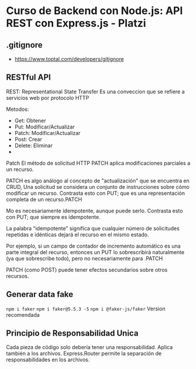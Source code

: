 # Curso de Backend con Node.js: API REST con Express.js - Platzi

## .gitignore

- https://www.toptal.com/developers/gitignore


## RESTful API

REST: Representational State Transfer
Es una conveccion que se refiere a servicios web por protocolo HTTP

Metodos:

- Get: Obtener
- Put: Modificar/Actualizar
- Patch: Modificar/Actualizar
- Post: Crear
- Delete: Eliminar
- 
Patch
El método de solicitud HTTP PATCH aplica modificaciones parciales a un recurso.

PATCH es algo análogo al concepto de "actualización" que se encuentra en CRUD, Una solicitud se considera un conjunto de instrucciones sobre cómo modificar un recurso. Contrasta esto con PUT; que es una representación completa de un recurso.PATCH

Mo es necesariamente idempotente, aunque puede serlo. Contrasta esto con PUT; que siempre es idempotente.

La palabra "idempotente" significa que cualquier número de solicitudes repetidas e idénticas dejará el recurso en el mismo estado.

Por ejemplo, si un campo de contador de incremento automático es una parte integral del recurso, entonces un PUT lo sobrescribirá naturalmente (ya que sobrescribe todo), pero no necesariamente para .PATCH

PATCH (como POST) puede tener efectos secundarios sobre otros recursos.

## Generar data fake

  ```npm i faker```
  ```npm i faker@5.5.3 -S```
  ```npm i @faker-js/faker``` Version recomendada

## Principio de Responsabilidad Unica

Cada pieza de código solo debería tener una responsabilidad.
Aplica también a los archivos.
Express.Router permite la separación de responsabilidades en los archivos.

